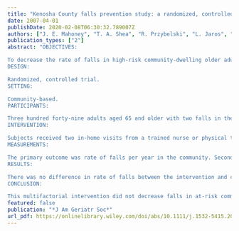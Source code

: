 ```yaml
---
title: "Kenosha County falls prevention study: a randomized, controlled trial of an intermediate-intensity, community-based multifactorial falls intervention"
date: 2007-04-01
publishDate: 2020-02-08T06:30:32.789007Z
authors: ["J. E. Mahoney", "T. A. Shea", "R. Przybelski", "L. Jaros", "R. Gangnon", "S. Cech", "A. Schwalbe"]
publication_types: ["2"]
abstract: "OBJECTIVES:

To decrease the rate of falls in high-risk community-dwelling older adults.
DESIGN:

Randomized, controlled trial.
SETTING:

Community-based.
PARTICIPANTS:

Three hundred forty-nine adults aged 65 and older with two falls in the previous year or one fall in the previous 2 years with injury or balance problems.
INTERVENTION:

Subjects received two in-home visits from a trained nurse or physical therapist who assessed falls risk factors using an algorithm. The intervention consisted of recommendations to the subject and their primary physician, referrals to physical therapy and other providers, 11 monthly telephone calls, and a balance exercise plan. Control subjects received a home safety assessment.
MEASUREMENTS:

The primary outcome was rate of falls per year in the community. Secondary outcomes included all-cause hospitalizations and nursing home admissions per year.
RESULTS:

There was no difference in rate of falls between the intervention and control groups (rate ratio (RR)=0.81, P=.27). Nursing home days were fewer in the intervention group (10.3 vs 20.5 days, P=.04). Intervention subjects with a Mini-Mental State Examination (MMSE) score of 27 or less had a lower rate of falls (RR=0.55; P=.05) and, if they lived with someone, had fewer hospitalizations (RR=0.44, P=.05), nursing home admissions (RR=0.15, P=.003), and nursing home days (7.5 vs 58.2, P=.008).
CONCLUSION:

This multifactorial intervention did not decrease falls in at-risk community-living adults but did decrease nursing home utilization. There was evidence of efficacy in the subgroup who had an MMSE score of 27 or less and lived with a caregiver, but validation is required."
featured: false
publication: "*J Am Geriatr Soc*"
url_pdf: https://onlinelibrary.wiley.com/doi/abs/10.1111/j.1532-5415.2007.01144.x
---
```


